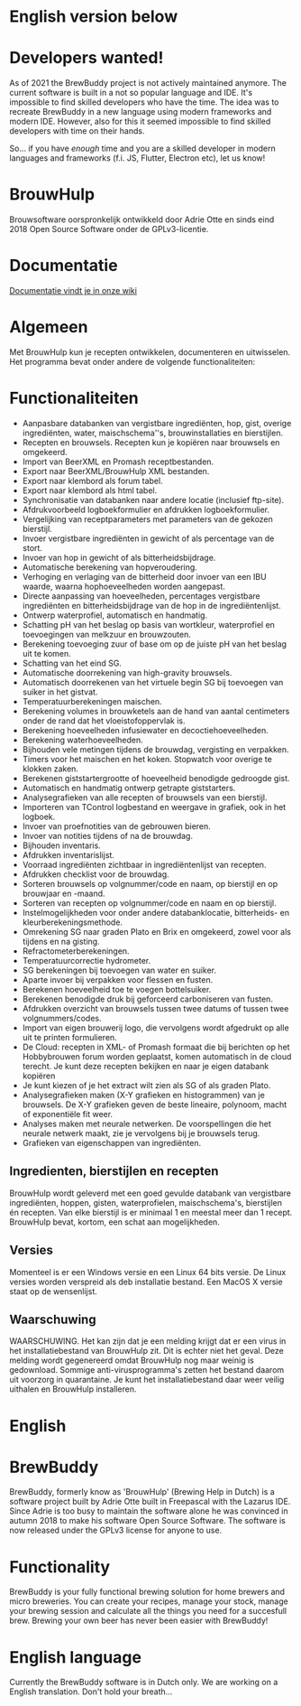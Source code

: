 # English version below
# Developers wanted!
As of 2021 the BrewBuddy project is not actively maintained anymore. The current software is built in a not so popular language and IDE. It's impossible to find skilled developers who have the time. The idea was to recreate BrewBuddy in a new language using modern frameworks and modern IDE. However, also for this it seemed impossible to find skilled developers with time on their hands.

So... if you have *enough* time and you are a skilled developer in modern languages and frameworks (f.i. JS, Flutter, Electron etc), let us know!

# BrouwHulp 
Brouwsoftware oorspronkelijk ontwikkeld door Adrie Otte en sinds eind 2018 Open Source Software onder de GPLv3-licentie.

# Documentatie
[Documentatie vindt je in onze wiki](https://github.com/bliekp/BrouwHulp/wiki)

# Algemeen
Met BrouwHulp kun je recepten ontwikkelen, documenteren en uitwisselen. Het programma bevat onder andere de volgende functionaliteiten:

# Functionaliteiten
* Aanpasbare databanken van vergistbare ingrediënten, hop, gist, overige ingrediënten, water, maischschema''s, brouwinstallaties en bierstijlen.
* Recepten en brouwsels. Recepten kun je kopiëren naar brouwsels en omgekeerd.
* Import van BeerXML en Promash receptbestanden.
* Export naar BeerXML/BrouwHulp XML bestanden.
* Export naar klembord als forum tabel.
* Export naar klembord als html tabel.
* Synchronisatie van databanken naar andere locatie (inclusief ftp-site).
* Afdrukvoorbeeld logboekformulier en afdrukken logboekformulier.
* Vergelijking van receptparameters met parameters van de gekozen bierstijl.
* Invoer vergistbare ingrediënten in gewicht of als percentage van de stort.
* Invoer van hop in gewicht of als bitterheidsbijdrage.
* Automatische berekening van hopveroudering.
* Verhoging en verlaging van de bitterheid door invoer van een IBU waarde, waarna hophoeveelheden worden aangepast.
* Directe aanpassing van hoeveelheden, percentages vergistbare ingrediënten en bitterheidsbijdrage van de hop in de ingrediëntenlijst.
* Ontwerp waterprofiel, automatisch en handmatig.
* Schatting pH van het beslag op basis van wortkleur, waterprofiel en toevoegingen van melkzuur en brouwzouten.
* Berekening toevoeging zuur of base om op de juiste pH van het beslag uit te komen.
* Schatting van het eind SG.
* Automatische doorrekening van high-gravity brouwsels.
* Automatisch doorrekenen van het virtuele begin SG bij toevoegen van suiker in het gistvat.
* Temperatuurberekeningen maischen.
* Berekening volumes in brouwketels aan de hand van aantal centimeters onder de rand dat het vloeistofoppervlak is.
* Berekening hoeveelheden infusiewater en decoctiehoeveelheden.
* Berekening waterhoeveelheden.
* Bijhouden vele metingen tijdens de brouwdag, vergisting en verpakken.
* Timers voor het maischen en het koken. Stopwatch voor overige te klokken zaken.
* Berekenen giststartergrootte of hoeveelheid benodigde gedroogde gist.
* Automatisch en handmatig ontwerp getrapte giststarters.
* Analysegrafieken van alle recepten of brouwsels van een bierstijl.
* Importeren van TControl logbestand en weergave in grafiek, ook in het logboek.
* Invoer van proefnotities van de gebrouwen bieren.
* Invoer van notities tijdens of na de brouwdag.
* Bijhouden inventaris.
* Afdrukken inventarislijst.
* Voorraad ingrediënten zichtbaar in ingrediëntenlijst van recepten.
* Afdrukken checklist voor de brouwdag.
* Sorteren brouwsels op volgnummer/code en naam, op bierstijl en op brouwjaar en -maand.
* Sorteren van recepten op volgnummer/code en naam en op bierstijl.
* Instelmogelijkheden voor onder andere databanklocatie, bitterheids- en kleurberekeningsmethode.
* Omrekening SG naar graden Plato en Brix en omgekeerd, zowel voor als tijdens en na gisting.
* Refractometerberekeningen.
* Temperatuurcorrectie hydrometer.
* SG berekeningen bij toevoegen van water en suiker.
* Aparte invoer bij verpakken voor flessen en fusten.
* Berekenen hoeveelheid toe te voegen bottelsuiker.
* Berekenen benodigde druk bij geforceerd carboniseren van fusten.
* Afdrukken overzicht van brouwsels tussen twee datums of tussen twee volgnummers/codes.
* Import van eigen brouwerij logo, die vervolgens wordt afgedrukt op alle uit te printen formulieren.
* De Cloud: recepten in XML- of Promash formaat die bij berichten op het Hobbybrouwen forum worden geplaatst, komen automatisch in de cloud terecht. Je kunt deze recepten bekijken en naar je eigen databank kopiëren
* Je kunt kiezen of je het extract wilt zien als SG of als graden Plato.
* Analysegrafieken maken (X-Y grafieken en histogrammen) van je brouwsels. De X-Y grafieken geven de beste lineaire, polynoom, macht of exponentiële fit weer.
* Analyses maken met neurale netwerken. De voorspellingen die het neurale netwerk maakt, zie je vervolgens bij je brouwsels terug.
* Grafieken van eigenschappen van ingrediënten.

 
## Ingredienten, bierstijlen en recepten
BrouwHulp wordt geleverd met een goed gevulde databank van vergistbare ingrediënten, hoppen, gisten, waterprofielen, maischschema's, bierstijlen én recepten. Van elke bierstijl is er minimaal 1 en meestal meer dan 1 recept. BrouwHulp bevat, kortom, een schat aan mogelijkheden.

## Versies
Momenteel is er een Windows versie en een Linux 64 bits versie. De Linux versies worden verspreid als deb installatie bestand. Een MacOS X versie staat op de wensenlijst.

## Waarschuwing
WAARSCHUWING. Het kan zijn dat je een melding krijgt dat er een virus in het installatiebestand van BrouwHulp zit. Dit is echter niet het geval. Deze melding wordt gegenereerd omdat BrouwHulp nog maar weinig is gedownload. Sommige anti-virusprogramma's zetten het bestand daarom uit voorzorg in quarantaine. Je kunt het installatiebestand daar weer veilig uithalen en BrouwHulp installeren. 


# English 
# BrewBuddy
BrewBuddy, formerly know as 'BrouwHulp' (Brewing Help in Dutch) is a software project built by Adrie Otte built in Freepascal with the Lazarus IDE. Since Adrie is too busy to maintain the software alone he was convinced in autumn 2018 to make his software Open Source Software. The software is now released under the GPLv3 license for anyone to use.

# Functionality
BrewBuddy is your fully functional brewing solution for home brewers and micro breweries. You can create your recipes, manage your stock, manage your brewing session and calculate all the things you need for a succesfull brew. Brewing your own beer has never been easier with BrewBuddy!

# English language
Currently the BrewBuddy software is in Dutch only. We are working on a English translation. Don't hold your breath...

